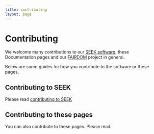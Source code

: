 ```yaml
---
title: contributing
layout: page
---
```


# Contributing

We welcome many contributions to our [SEEK software](https://seek4science.org), these Documentation pages and our [FAIRDOM](https://fair-dom.org) project in general.

Below are some guides for how you contribute to the software or these pages.

<!--However, if there other ways you feel you can contribute, such as running a workshop or providing training material, then please contact us at <community@fair-dom.org>.-->

## Contributing to SEEK

Please read [contributing to SEEK](tech/contributing-to-seek.html)


## Contributing to these pages

You can also contribute to these pages.
Please read <!--[contributing to these pages](contributing-to-pages.html) TO BE MADE--> 